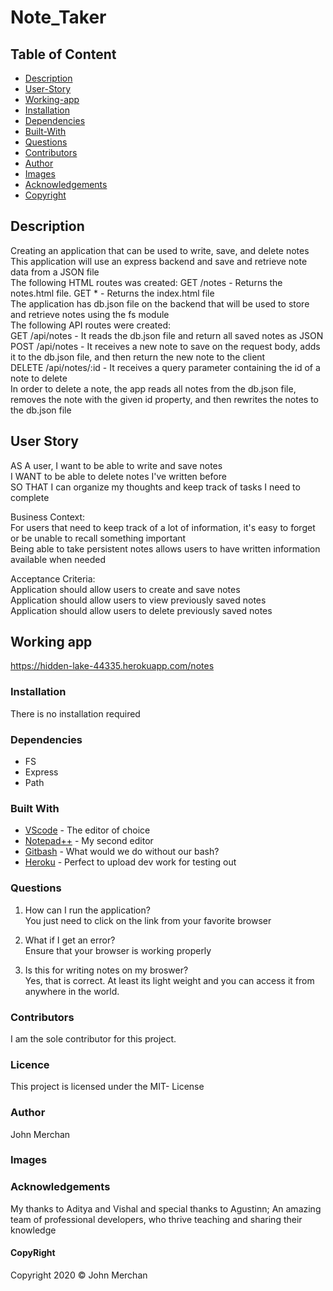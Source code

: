 # Note_Taker

## Table of Content

- [Description](#description)
- [User-Story](#user-story)
- [Working-app](#working-app)
- [Installation](#installation)
- [Dependencies](#dependencies)
- [Built-With](#built-with)
- [Questions](#questions)
- [Contributors](#contributors)
- [Author](#author)
- [Images](#images)
- [Acknowledgements](#acknowledgements)
- [Copyright](#copyright)

## Description

Creating an application that can be used to write, save, and delete notes  
This application will use an express backend and save and retrieve note data from a JSON file  
The following HTML routes was created:   GET /notes - Returns the notes.html file.   GET * - Returns the index.html file  
The application has db.json file on the backend that will be used to store and retrieve notes using the fs module  
The following API routes were created:  
GET /api/notes - It reads the db.json file and return all saved notes as JSON  
POST /api/notes - It receives a new note to save on the request body, adds it to the db.json file, and then return the new note to the client  
DELETE /api/notes/:id - It receives a query parameter containing the id of a note to delete  
In order to delete a note, the app reads all notes from the db.json file, removes the note with the given id property, and then rewrites the notes to the db.json file  

## User Story

AS A user, I want to be able to write and save notes  
I WANT to be able to delete notes I've written before  
SO THAT I can organize my thoughts and keep track of tasks I need to complete

Business Context:  
For users that need to keep track of a lot of information, it's easy to forget or be unable to recall something important  
Being able to take persistent notes allows users to have written information available when needed  

Acceptance Criteria:  
Application should allow users to create and save notes  
Application should allow users to view previously saved notes  
Application should allow users to delete previously saved notes

## Working app

<https://hidden-lake-44335.herokuapp.com/notes>

### Installation

There is no installation required

### Dependencies

- FS
- Express
- Path

### Built With

- [VScode](https://code.visualstudio.com/) - The editor of choice
- [Notepad++](https://notepad-plus-plus.org/) - My second editor
- [Gitbash](https://gitforwindows.org/) - What would we do without our bash?
- [Heroku](https://heroku.com) - Perfect to upload dev work for testing out

### Questions

1. How can I run the application?  
You just need to click on the link from your favorite browser

2. What if I get an error?  
Ensure that your browser is working properly

3. Is this for writing notes on my broswer?  
Yes, that is correct. At least its light weight and you can access it from anywhere in the world.

### Contributors

I am the sole contributor for this project.

### Licence

This project is licensed under the MIT- License

### Author

John Merchan

### Images

### Acknowledgements

My thanks to Aditya and Vishal and special thanks to Agustinn; An amazing team of professional developers, who thrive teaching and sharing their knowledge

#### CopyRight

Copyright 2020 &copy; John Merchan
